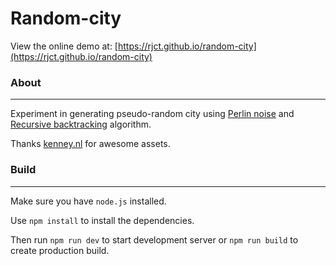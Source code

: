 # Random-city
View the online demo at: [https://rjct.github.io/random-city](https://rjct.github.io/random-city)

### About
___
Experiment in generating pseudo-random city using [Perlin noise](https://en.wikipedia.org/wiki/Perlin_noise) and [Recursive backtracking](https://en.wikipedia.org/wiki/Maze_generation_algorithm) algorithm.

Thanks [kenney.nl](https://www.kenney.nl) for awesome assets.

### Build
___
Make sure you have `node.js` installed.

Use `npm install` to install the dependencies.

Then run `npm run dev` to start development server or `npm run build` to create production build.


